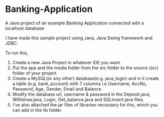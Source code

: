 # Banking-Application
A Java project of an example Banking Application connected with a localhost database

I have made this sample project using Java, Java Swing framework and JDBC.

To run this, 
1. Create a new Java Project in whatever IDE you want.
2. Put the app and the media folder from the src folder to the source (src) folder of your project.
3. Create a MySQL(or any other) database(e.g. java_login) and in it create a table (e.g. bank_account) with 7  columns i.e Username, AccNo, Password, Age, Gender, Email and Balance.
4. Modify the database url, username & password in the Deposit.java, Withdraw.java, Login, Get_balance.java and SQLinsert.java files.
5. I've also attached the jar files of libraries necessary for this, which you can add in the lib folder.
